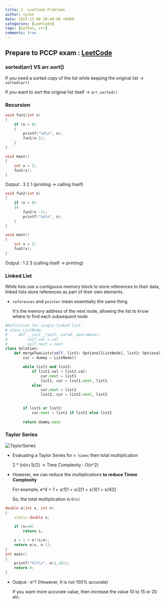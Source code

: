 ```yaml
---
title: 2. LeetCode Problems
author: syJoe
date: 2023-12-08 20:40:00 +0900
categories: [LeetCode]
tags: [python, c++]
comments: true
---
```


## Prepare to PCCP exam : [LeetCode](https://leetcode.com/studyplan/programming-skills/)

### sorted(arr) VS arr.sort()

If you need a sorted copy of the list while keeping the original list → `sorted(arr)`

If you want to sort the original list itself → `arr.sorted()`

### Recursion

```c++
void fun1(int n)
{
	if (n > 0)
	{
		printf("%d\n", n);
		fun1(n-1);
	}
}

void main()
{
	int x = 3;
	fun1(x);
}
```
Output : 3 2 1 (printing → calling itself) <br />

```c++
void fun2(int n)
{
	if (n > 0)
	{4
		fun2(n -1);
		printf("%d\n", n);
	}
}

void main()
{
	int x = 3;
	fun2(x);
}
```
Output : 1 2 3 (calling itself → printing)

### Linked List

While lists use a contiguous memory block to store references to their data, linked lists store references as part of their own elements.

- `references` and `pointer` mean essentially the same thing

    It's the memory address of the next node, allowing the list to know where to find each subsequent node


```python
#Definition for singly-linked list.
# class ListNode:
#     def __init__(self, val=0, next=None):
#         self.val = val
#         self.next = next
class Solution:
    def mergeTwoLists(self, list1: Optional[ListNode], list2: Optional[ListNode]) -> Optional[ListNode]:
        cur = dummy = ListNode()

        while list1 and list2:
            if list1.val < list2.val:
                cur.next = list1
                list1, cur = list1.next, list1
            else:
                cur.next = list2
                list2, cur = list2.next, list2
        

        if list1 or list2:
            cur.next = list1 if list1 else list2
        
        return dummy.next
```

### Taylor Series

![TaylorSeries](/assets/img/blog/TaylorSeries.png)

- Evaluating a Taylor Series for `n times` then total multiplication

	2 * (n(n+1)/2) → Time Complexity : O(n^2)

- However, we can reduce the multiplications **to reduce Tinme Complexity**

	For example, e^4 = 1 + x/1[1 + x/2[1 + x/3[1 + x/4]]]

	So, the total multiplication is `O(n)` <br />

```c++
double e(int x, int n)
{
	static double s;
	
	if (n==0)
		return s;

	s = 1 + x*(s/n);
	return e(x, n-1);
}
int main()
{
	printf("%lf\n", e(1,10));
	return 0;
}
```

- Output : e^1 (However, It is not 100% accurate)

	If you want more accurate value, then increase the value 10 to 15 or 20 etc.

